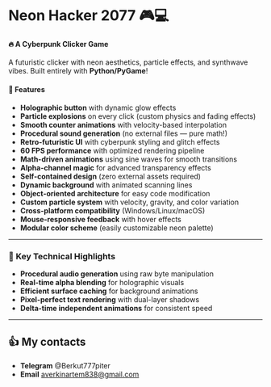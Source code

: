# Neon Hacker 2077 🎮💻

#### 🔥 A Cyberpunk Clicker Game 
A futuristic clicker with neon aesthetics, particle effects, and synthwave vibes. Built entirely with **Python/PyGame**!

#### 🚀 Features
- **Holographic button** with dynamic glow effects  
- **Particle explosions** on every click (custom physics and fading effects)  
- **Smooth counter animations** with velocity-based interpolation  
- **Procedural sound generation** (no external files — pure math!)  
- **Retro-futuristic UI** with cyberpunk styling and glitch effects  
- **60 FPS performance** with optimized rendering pipeline  
- **Math-driven animations** using sine waves for smooth transitions  
- **Alpha-channel magic** for advanced transparency effects  
- **Self-contained design** (zero external assets required)  
- **Dynamic background** with animated scanning lines  
- **Object-oriented architecture** for easy code modification  
- **Custom particle system** with velocity, gravity, and color variation  
- **Cross-platform compatibility** (Windows/Linux/macOS)  
- **Mouse-responsive feedback** with hover effects  
- **Modular color scheme** (easily customizable neon palette)  

---

### 🌟 Key Technical Highlights
- **Procedural audio generation** using raw byte manipulation  
- **Real-time alpha blending** for holographic visuals  
- **Efficient surface caching** for background animations  
- **Pixel-perfect text rendering** with dual-layer shadows  
- **Delta-time independent animations** for consistent speed

---

## 👍 My contacts
- **Telegram** @Berkut777piter
- **Email** averkinartem838@gmail.com
